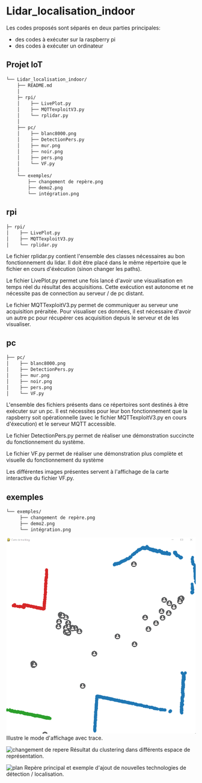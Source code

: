 # Lidar_localisation_indoor

Les codes proposés sont séparés en deux parties principales:
 - des codes à exécuter sur la raspberry pi 
 - des codes à exécuter un ordinateur


## Projet IoT
    └── Lidar_localisation_indoor/
        ├── README.md
        │
        ├─ rpi/
        │    ├── LivePlot.py
        │    ├── MQTTexploitV3.py
        │    └── rplidar.py
        │
        ├── pc/
        │    ├── blanc8000.png
        │    ├── DetectionPers.py
        │    ├── mur.png
        │    ├── noir.png
        │    ├── pers.png
        │    └── VF.py
        │
        └── exemples/
            ├── changement de repère.png
            ├── demo2.png
            └── intégration.png

## rpi
    ├─ rpi/
    │    ├── LivePlot.py
    │    ├── MQTTexploitV3.py
    │    └── rplidar.py
Le fichier rplidar.py contient l'ensemble des classes nécessaires au bon fonctionnement du lidar. Il doit être placé dans le même répertoire que le fichier en cours d'éxécution (sinon changer les paths).

Le fichier LivePlot.py permet une fois lancé d'avoir une visualisation en temps réel du résultat des acquisitions. Cette exécution est autonome et ne nécessite pas de connection au serveur / de pc distant.

Le fichier MQTTexploitV3.py permet de communiquer au serveur une acquisition préraitée. Pour visualiser ces données, il est nécessaire d'avoir un autre pc pour récupérer ces acquisition depuis le serveur et de les visualiser.

## pc
    ├── pc/
    │    ├── blanc8000.png
    │    ├── DetectionPers.py
    │    ├── mur.png
    │    ├── noir.png
    │    ├── pers.png
    │    └── VF.py

L'ensemble des fichiers présents dans ce répertoires sont destinés à être exécuter sur un pc. Il est nécessites pour leur bon fonctionnement que la rapsberry soit opérationnelle (avec le fichier MQTTexploitV3.py en cours d'éxecution) et le serveur MQTT accessible. 

Le fichier DetectionPers.py permet de réaliser une démonstration succincte du fonctionnement du système. 

Le fichier VF.py permet de réaliser une démonstration plus complète et visuelle du fonctionnement du système

Les différentes images présentes servent à l'affichage de la carte interactive du fichier VF.py.

## exemples
    └── exemples/
         ├── changement de repère.png
         ├── demo2.png
         └── intégration.png

![logo](https://github.com/AlexandreProthin/Lidar_localisation_indoor/blob/main/codes/exemples/demo2.png)
Illustre le mode d'affichage avec trace.

![changement de repere](https://github.com/AlexandreProthin/Lidar_localisation_indoor/blob/main/codes/exemples/changement%20de%20rep%C3%A8re.png)
Résultat du clustering dans différents espace de représentation.

![plan](https://github.com/AlexandreProthin/Lidar_localisation_indoor/blob/main/codes/exemples/int%C3%A9gration.png)
Repère principal et exemple d'ajout de nouvelles technologies de détection / localisation.